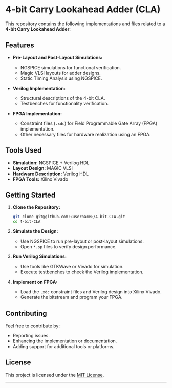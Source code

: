 # **4-bit Carry Lookahead Adder (CLA)**

This repository contains the following implementations and files related to a **4-bit Carry Lookahead Adder**:

## **Features**
- **Pre-Layout and Post-Layout Simulations:**
  - NGSPICE simulations for functional verification.
  - Magic VLSI layouts for adder designs.
  - Static Timing Analysis using NGSPICE.

- **Verilog Implementation:**
  - Structural descriptions of the 4-bit CLA.
  - Testbenches for functionality verification.

- **FPGA Implementation:**
  - Constraint files (`.xdc`) for Field Programmable Gate Array (FPGA) implementation.
  - Other necessary files for hardware realization using an FPGA.

## **Tools Used**
- **Simulation:** NGSPICE + Verilog HDL
- **Layout Design:** MAGIC VLSI
- **Hardware Description:** Verilog HDL
- **FPGA Tools:** Xilinx Vivado

## **Getting Started**
1. **Clone the Repository:**
   ```bash
   git clone git@github.com:<username>/4-bit-CLA.git
   cd 4-bit-CLA
   ```

2. **Simulate the Design:**
   - Use NGSPICE to run pre-layout or post-layout simulations.
   - Open `*.sp` files to verify design performance.

3. **Run Verilog Simulations:**
   - Use tools like GTKWave or Vivado for simulation.
   - Execute testbenches to check the Verilog implementation.

4. **Implement on FPGA:**
   - Load the `.xdc` constraint files and Verilog design into Xilinx Vivado.
   - Generate the bitstream and program your FPGA.

## **Contributing**
Feel free to contribute by:
- Reporting issues.
- Enhancing the implementation or documentation.
- Adding support for additional tools or platforms.

## **License**
This project is licensed under the [MIT License](LICENSE).

---
